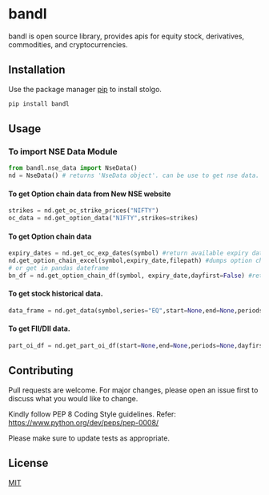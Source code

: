 # bandl

bandl is open source library, provides apis for equity stock, derivatives, commodities, and cryptocurrencies.

## Installation

Use the package manager [pip](https://pip.pypa.io/en/stable/) to install stolgo.

```bash
pip install bandl
```


## Usage

### To import NSE Data Module
```python
from bandl.nse_data import NseData()
nd = NseData() # returns 'NseData object'. can be use to get nse data.
```
#### To get Option chain data from New NSE website
```python
strikes = nd.get_oc_strike_prices("NIFTY")
oc_data = nd.get_option_data("NIFTY",strikes=strikes)
```

#### To get Option chain data
```python
expiry_dates = nd.get_oc_exp_dates(symbol) #return available expiry dates
nd.get_option_chain_excel(symbol,expiry_date,filepath) #dumps option chain to file_path
# or get in pandas dateframe
bn_df = nd.get_option_chain_df(symbol, expiry_date,dayfirst=False) #returns option chain in pandas data frame.
```
#### To get stock historical data.
```python
data_frame = nd.get_data(symbol,series="EQ",start=None,end=None,periods=None,dayfirst=False) #returns historical data in pandas data frames
```

#### To get FII/DII data.
```python
part_oi_df = nd.get_part_oi_df(start=None,end=None,periods=None,dayfirst=False,workers=None)
```

## Contributing
Pull requests are welcome. For major changes, please open an issue first to discuss what you would like to change.

Kindly follow PEP 8 Coding Style guidelines. Refer: https://www.python.org/dev/peps/pep-0008/

Please make sure to update tests as appropriate.

## License
[MIT](https://choosealicense.com/licenses/mit/)
